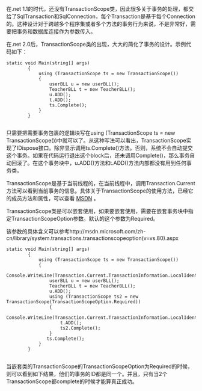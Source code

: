 在.net 1.1的时代，还没有TransactionScope类，因此很多关于事务的处理，都交给了SqlTransaction和SqlConnection，每个Transaction是基于每个Connection的。这种设计对于跨越多个程序集或者多个方法的事务行为来说，不是非常好，需要把事务和数据库连接作为参数传入。

在.net 2.0后，TransactionScope类的出现，大大的简化了事务的设计。示例代码如下：

```
static void Main(string[] args)
        {
            using (TransactionScope ts = new TransactionScope())
            {
                userBLL u = new userBLL();
                TeacherBLL t = new TeacherBLL();
                u.ADD();
                t.ADD();
                ts.Complete();
            }
        }


```

只需要把需要事务包裹的逻辑块写在using \(TransactionScope ts = new TransactionScope\(\)\)中就可以了。从这种写法可以看出，TransactionScope实现了IDispose接口。除非显示调用ts.Complete\(\)方法。否则，系统不会自动提交这个事务。如果在代码运行退出这个block后，还未调用Complete\(\)，那么事务自动回滚了。在这个事务块中，u.ADD\(\)方法和t.ADD\(\)方法内部都没有用到任何事务类。

TransactionScope是基于当前线程的，在当前线程中，调用Transaction.Current方法可以看到当前事务的信息。具体关于TransactionScope的使用方法，已经它的成员方法和属性，可以查看 [MSDN](http://msdn.microsoft.com/zh-cn/library/system.transactions.transactionscope%28v=vs.80%29.aspx) 。

  
TransactionScope类是可以嵌套使用，如果要嵌套使用，需要在嵌套事务块中指定TransactionScopeOption参数。默认的这个参数为Required。

该参数的具体含义可以参考http://msdn.microsoft.com/zh-cn/library/system.transactions.transactionscopeoption\(v=vs.80\).aspx

```
static void Main(string[] args)
        {
            using (TransactionScope ts = new TransactionScope())
            {
                Console.WriteLine(Transaction.Current.TransactionInformation.LocalIdentifier);
                userBLL u = new userBLL();
                TeacherBLL t = new TeacherBLL();
                u.ADD();
                using (TransactionScope ts2 = new TransactionScope(TransactionScopeOption.Required))
                {
                    Console.WriteLine(Transaction.Current.TransactionInformation.LocalIdentifier);
                    t.ADD();
                    ts2.Complete();
                }
               ts.Complete();
            }
        }


```

当嵌套类的TransactionScope的TransactionScopeOption为Required的时候，则可以看到如下结果，他们的事务的ID都是同一个。并且，只有当2个TransactionScope都complete的时候才能算真正成功。

  



